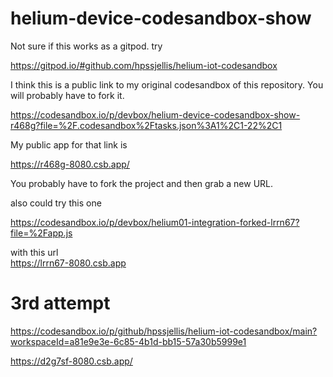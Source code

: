 # helium-device-codesandbox-show



Not sure if this works as a gitpod.  try

https://gitpod.io/#github.com/hpssjellis/helium-iot-codesandbox

I think this is a public link to my original codesandbox of this repository. You will probably have to fork it.

https://codesandbox.io/p/devbox/helium-device-codesandbox-show-r468g?file=%2F.codesandbox%2Ftasks.json%3A1%2C1-22%2C1

My public app for that link is 

https://r468g-8080.csb.app/


You probably have to fork the project and then grab a new URL.



also could try this one    

https://codesandbox.io/p/devbox/helium01-integration-forked-lrrn67?file=%2Fapp.js


with this url    
https://lrrn67-8080.csb.app





#   3rd attempt

https://codesandbox.io/p/github/hpssjellis/helium-iot-codesandbox/main?workspaceId=a81e9e3e-6c85-4b1d-bb15-57a30b5999e1


https://d2g7sf-8080.csb.app/







